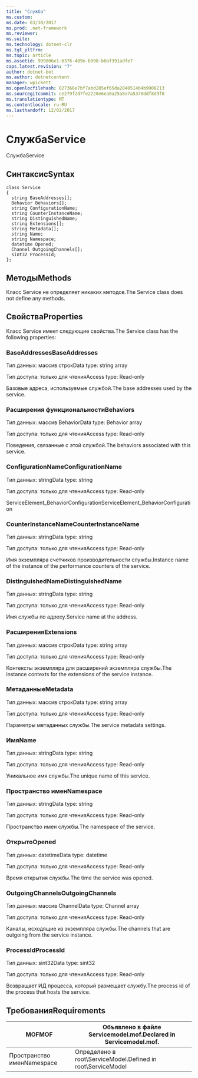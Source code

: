```yaml
---
title: "Служба"
ms.custom: 
ms.date: 03/30/2017
ms.prod: .net-framework
ms.reviewer: 
ms.suite: 
ms.technology: dotnet-clr
ms.tgt_pltfrm: 
ms.topic: article
ms.assetid: 999806e1-6376-409e-b998-b0af391adfe7
caps.latest.revision: "7"
author: dotnet-bot
ms.author: dotnetcontent
manager: wpickett
ms.openlocfilehash: 027366e7bf7abd285ef65da2040514b4b9908213
ms.sourcegitcommit: ce279f2d7fe2220e6ea0a25a8a7a5370ddf8d9f0
ms.translationtype: MT
ms.contentlocale: ru-RU
ms.lasthandoff: 12/02/2017
---
```

# <a name="service"></a><span data-ttu-id="2aaca-102">Служба</span><span class="sxs-lookup"><span data-stu-id="2aaca-102">Service</span></span>
<span data-ttu-id="2aaca-103">Служба</span><span class="sxs-lookup"><span data-stu-id="2aaca-103">Service</span></span>  
  
## <a name="syntax"></a><span data-ttu-id="2aaca-104">Синтаксис</span><span class="sxs-lookup"><span data-stu-id="2aaca-104">Syntax</span></span>  
  
```  
class Service  
{  
  string BaseAddresses[];  
  Behavior Behaviors[];  
  string ConfigurationName;  
  string CounterInstanceName;  
  string DistinguishedName;  
  string Extensions[];  
  string Metadata[];  
  string Name;  
  string Namespace;  
  datetime Opened;  
  Channel OutgoingChannels[];  
  sint32 ProcessId;  
};  
```  
  
## <a name="methods"></a><span data-ttu-id="2aaca-105">Методы</span><span class="sxs-lookup"><span data-stu-id="2aaca-105">Methods</span></span>  
 <span data-ttu-id="2aaca-106">Класс Service не определяет никаких методов.</span><span class="sxs-lookup"><span data-stu-id="2aaca-106">The Service class does not define any methods.</span></span>  
  
## <a name="properties"></a><span data-ttu-id="2aaca-107">Свойства</span><span class="sxs-lookup"><span data-stu-id="2aaca-107">Properties</span></span>  
 <span data-ttu-id="2aaca-108">Класс Service имеет следующие свойства.</span><span class="sxs-lookup"><span data-stu-id="2aaca-108">The Service class has the following properties:</span></span>  
  
### <a name="baseaddresses"></a><span data-ttu-id="2aaca-109">BaseAddresses</span><span class="sxs-lookup"><span data-stu-id="2aaca-109">BaseAddresses</span></span>  
 <span data-ttu-id="2aaca-110">Тип данных: массив строк</span><span class="sxs-lookup"><span data-stu-id="2aaca-110">Data type: string array</span></span>  
  
 <span data-ttu-id="2aaca-111">Тип доступа: только для чтения</span><span class="sxs-lookup"><span data-stu-id="2aaca-111">Access type: Read-only</span></span>  
  
 <span data-ttu-id="2aaca-112">Базовые адреса, используемые службой.</span><span class="sxs-lookup"><span data-stu-id="2aaca-112">The base addresses used by the service.</span></span>  
  
### <a name="behaviors"></a><span data-ttu-id="2aaca-113">Расширения функциональности</span><span class="sxs-lookup"><span data-stu-id="2aaca-113">Behaviors</span></span>  
 <span data-ttu-id="2aaca-114">Тип данных: массив Behavior</span><span class="sxs-lookup"><span data-stu-id="2aaca-114">Data type: Behavior array</span></span>  
  
 <span data-ttu-id="2aaca-115">Тип доступа: только для чтения</span><span class="sxs-lookup"><span data-stu-id="2aaca-115">Access type: Read-only</span></span>  
  
 <span data-ttu-id="2aaca-116">Поведения, связанные с этой службой.</span><span class="sxs-lookup"><span data-stu-id="2aaca-116">The behaviors associated with this service.</span></span>  
  
### <a name="configurationname"></a><span data-ttu-id="2aaca-117">ConfigurationName</span><span class="sxs-lookup"><span data-stu-id="2aaca-117">ConfigurationName</span></span>  
 <span data-ttu-id="2aaca-118">Тип данных: string</span><span class="sxs-lookup"><span data-stu-id="2aaca-118">Data type: string</span></span>  
  
 <span data-ttu-id="2aaca-119">Тип доступа: только для чтения</span><span class="sxs-lookup"><span data-stu-id="2aaca-119">Access type: Read-only</span></span>  
  
 <span data-ttu-id="2aaca-120">ServiceElement_BehaviorConfiguration</span><span class="sxs-lookup"><span data-stu-id="2aaca-120">ServiceElement_BehaviorConfiguration</span></span>  
  
### <a name="counterinstancename"></a><span data-ttu-id="2aaca-121">CounterInstanceName</span><span class="sxs-lookup"><span data-stu-id="2aaca-121">CounterInstanceName</span></span>  
 <span data-ttu-id="2aaca-122">Тип данных: string</span><span class="sxs-lookup"><span data-stu-id="2aaca-122">Data type: string</span></span>  
  
 <span data-ttu-id="2aaca-123">Тип доступа: только для чтения</span><span class="sxs-lookup"><span data-stu-id="2aaca-123">Access type: Read-only</span></span>  
  
 <span data-ttu-id="2aaca-124">Имя экземпляра счетчиков производительности службы.</span><span class="sxs-lookup"><span data-stu-id="2aaca-124">Instance name of the instance of the performance counters of the service.</span></span>  
  
### <a name="distinguishedname"></a><span data-ttu-id="2aaca-125">DistinguishedName</span><span class="sxs-lookup"><span data-stu-id="2aaca-125">DistinguishedName</span></span>  
 <span data-ttu-id="2aaca-126">Тип данных: string</span><span class="sxs-lookup"><span data-stu-id="2aaca-126">Data type: string</span></span>  
  
 <span data-ttu-id="2aaca-127">Тип доступа: только для чтения</span><span class="sxs-lookup"><span data-stu-id="2aaca-127">Access type: Read-only</span></span>  
  
 <span data-ttu-id="2aaca-128">Имя службы по адресу.</span><span class="sxs-lookup"><span data-stu-id="2aaca-128">Service name at the address.</span></span>  
  
### <a name="extensions"></a><span data-ttu-id="2aaca-129">Расширения</span><span class="sxs-lookup"><span data-stu-id="2aaca-129">Extensions</span></span>  
 <span data-ttu-id="2aaca-130">Тип данных: массив строк</span><span class="sxs-lookup"><span data-stu-id="2aaca-130">Data type: string array</span></span>  
  
 <span data-ttu-id="2aaca-131">Тип доступа: только для чтения</span><span class="sxs-lookup"><span data-stu-id="2aaca-131">Access type: Read-only</span></span>  
  
 <span data-ttu-id="2aaca-132">Контексты экземпляра для расширений экземпляра службы.</span><span class="sxs-lookup"><span data-stu-id="2aaca-132">The instance contexts for the extensions of the service instance.</span></span>  
  
### <a name="metadata"></a><span data-ttu-id="2aaca-133">Метаданные</span><span class="sxs-lookup"><span data-stu-id="2aaca-133">Metadata</span></span>  
 <span data-ttu-id="2aaca-134">Тип данных: массив строк</span><span class="sxs-lookup"><span data-stu-id="2aaca-134">Data type: string array</span></span>  
  
 <span data-ttu-id="2aaca-135">Тип доступа: только для чтения</span><span class="sxs-lookup"><span data-stu-id="2aaca-135">Access type: Read-only</span></span>  
  
 <span data-ttu-id="2aaca-136">Параметры метаданных службы.</span><span class="sxs-lookup"><span data-stu-id="2aaca-136">The service metadata settings.</span></span>  
  
### <a name="name"></a><span data-ttu-id="2aaca-137">Имя</span><span class="sxs-lookup"><span data-stu-id="2aaca-137">Name</span></span>  
 <span data-ttu-id="2aaca-138">Тип данных: string</span><span class="sxs-lookup"><span data-stu-id="2aaca-138">Data type: string</span></span>  
  
 <span data-ttu-id="2aaca-139">Тип доступа: только для чтения</span><span class="sxs-lookup"><span data-stu-id="2aaca-139">Access type: Read-only</span></span>  
  
 <span data-ttu-id="2aaca-140">Уникальное имя службы.</span><span class="sxs-lookup"><span data-stu-id="2aaca-140">The unique name of this service.</span></span>  
  
### <a name="namespace"></a><span data-ttu-id="2aaca-141">Пространство имен</span><span class="sxs-lookup"><span data-stu-id="2aaca-141">Namespace</span></span>  
 <span data-ttu-id="2aaca-142">Тип данных: string</span><span class="sxs-lookup"><span data-stu-id="2aaca-142">Data type: string</span></span>  
  
 <span data-ttu-id="2aaca-143">Тип доступа: только для чтения</span><span class="sxs-lookup"><span data-stu-id="2aaca-143">Access type: Read-only</span></span>  
  
 <span data-ttu-id="2aaca-144">Пространство имен службы.</span><span class="sxs-lookup"><span data-stu-id="2aaca-144">The namespace of the service.</span></span>  
  
### <a name="opened"></a><span data-ttu-id="2aaca-145">Открыто</span><span class="sxs-lookup"><span data-stu-id="2aaca-145">Opened</span></span>  
 <span data-ttu-id="2aaca-146">Тип данных: datetime</span><span class="sxs-lookup"><span data-stu-id="2aaca-146">Data type: datetime</span></span>  
  
 <span data-ttu-id="2aaca-147">Тип доступа: только для чтения</span><span class="sxs-lookup"><span data-stu-id="2aaca-147">Access type: Read-only</span></span>  
  
 <span data-ttu-id="2aaca-148">Время открытия службы.</span><span class="sxs-lookup"><span data-stu-id="2aaca-148">The time the service was opened.</span></span>  
  
### <a name="outgoingchannels"></a><span data-ttu-id="2aaca-149">OutgoingChannels</span><span class="sxs-lookup"><span data-stu-id="2aaca-149">OutgoingChannels</span></span>  
 <span data-ttu-id="2aaca-150">Тип данных: массив Channel</span><span class="sxs-lookup"><span data-stu-id="2aaca-150">Data type: Channel array</span></span>  
  
 <span data-ttu-id="2aaca-151">Тип доступа: только для чтения</span><span class="sxs-lookup"><span data-stu-id="2aaca-151">Access type: Read-only</span></span>  
  
 <span data-ttu-id="2aaca-152">Каналы, исходящие из экземпляра службы.</span><span class="sxs-lookup"><span data-stu-id="2aaca-152">The channels that are outgoing from the service instance.</span></span>  
  
### <a name="processid"></a><span data-ttu-id="2aaca-153">ProcessId</span><span class="sxs-lookup"><span data-stu-id="2aaca-153">ProcessId</span></span>  
 <span data-ttu-id="2aaca-154">Тип данных: sint32</span><span class="sxs-lookup"><span data-stu-id="2aaca-154">Data type: sint32</span></span>  
  
 <span data-ttu-id="2aaca-155">Тип доступа: только для чтения</span><span class="sxs-lookup"><span data-stu-id="2aaca-155">Access type: Read-only</span></span>  
  
 <span data-ttu-id="2aaca-156">Возвращает ИД процесса, который размещает службу.</span><span class="sxs-lookup"><span data-stu-id="2aaca-156">The process id of the process that hosts the service.</span></span>  
  
## <a name="requirements"></a><span data-ttu-id="2aaca-157">Требования</span><span class="sxs-lookup"><span data-stu-id="2aaca-157">Requirements</span></span>  
  
|<span data-ttu-id="2aaca-158">MOF</span><span class="sxs-lookup"><span data-stu-id="2aaca-158">MOF</span></span>|<span data-ttu-id="2aaca-159">Объявлено в файле Servicemodel.mof.</span><span class="sxs-lookup"><span data-stu-id="2aaca-159">Declared in Servicemodel.mof.</span></span>|  
|---------|-----------------------------------|  
|<span data-ttu-id="2aaca-160">Пространство имен</span><span class="sxs-lookup"><span data-stu-id="2aaca-160">Namespace</span></span>|<span data-ttu-id="2aaca-161">Определено в root\ServiceModel.</span><span class="sxs-lookup"><span data-stu-id="2aaca-161">Defined in root\ServiceModel</span></span>|
